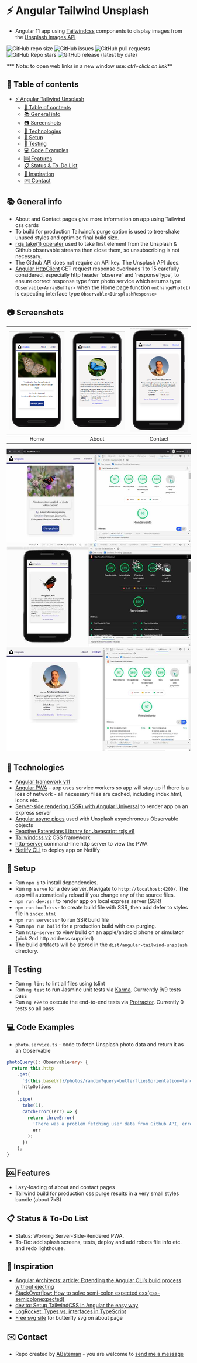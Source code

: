 # :zap: Angular Tailwind Unsplash

* Angular 11 app using [Tailwindcss](https://developers.google.com/chart/) components to display images from the [Unsplash Images API](https://unsplash.com/developer)

![GitHub repo size](https://img.shields.io/github/repo-size/AndrewJBateman/angular-tailwind-unsplash?style=for-the-badge)
![GitHub issues](https://img.shields.io/github/issues/AndrewJBateman/angular-tailwind-unsplash?style=for-the-badge)
![GitHub pull requests](https://img.shields.io/github/issues-pr/AndrewJBateman/angular-tailwind-unsplash?style=for-the-badge)
![GitHub Repo stars](https://img.shields.io/github/stars/AndrewJBateman/angular-tailwind-unsplash?style=for-the-badge)
![GitHub release (latest by date)](https://img.shields.io/github/v/release/AndrewJBateman/angular-tailwind-unsplash?style=for-the-badge)

*** Note: to open web links in a new window use: _ctrl+click on link_**

## :page_facing_up: Table of contents

* [:zap: Angular Tailwind Unsplash](#zap-angular-tailwind-unsplash)
  * [:page_facing_up: Table of contents](#page_facing_up-table-of-contents)
  * [:books: General info](#books-general-info)
  * [:camera: Screenshots](#camera-screenshots)
  * [:signal_strength: Technologies](#signal_strength-technologies)
  * [:floppy_disk: Setup](#floppy_disk-setup)
  * [:wrench: Testing](#wrench-testing)
  * [:computer: Code Examples](#computer-code-examples)
  * [:cool: Features](#cool-features)
  * [:clipboard: Status & To-Do List](#clipboard-status--to-do-list)
  * [:clap: Inspiration](#clap-inspiration)
  * [:envelope: Contact](#envelope-contact)

## :books: General info

* About and Contact pages give more information on app using Tailwind css cards
* To build for production Tailwind’s purge option is used to tree-shake unused styles and optimize final build size.
* [rxjs take(1) operater](https://advancedweb.hu/rxjs-the-differences-between-first-take-1-and-single/) used to take first element from the Unsplash & Github observable streams then close them, so unsubscribing is not necessary.
* The Github API does not require an API key. The Unsplash API does.
* [Angular HttpClient](https://angular.io/api/common/http/HttpClient) GET request response overloads 1 to 15 carefully considered, especially http header 'observe' and 'responseType', to ensure correct response type from photo service which returns type `Observable<ArrayBuffer>` when the Home page function `onChangePhoto()` is expecting interface type `Observable<IUnsplashResponse>`

## :camera: Screenshots

| ![Angular page](./img/home.png) | ![Angular page](./img/about.png) | ![Angular page](./img/contact.png) |
|:---:|:---:|:---:|
| Home | About | Contact |
![Angular page](./img/lighthouse-home.jpg)
![Angular page](./img/lighthouse-about.jpg)
![Angular page](./img/lighthouse-contact.jpg)

## :signal_strength: Technologies

* [Angular framework v11](https://angular.io/)
* [Angular PWA](https://angular.io/guide/service-worker-getting-started) - app uses service workers so app will stay up if there is a loss of network - all necessary files are cached, including index.html, icons etc.
* [Server-side rendering (SSR) with Angular Universal](https://angular.io/guide/universal) to render app on an express server
* [Angular async pipes](https://angular.io/api/common/AsyncPipe) used with Unsplash asynchronous Observable objects
* [Reactive Extensions Library for Javascript rxjs v6](https://rxjs.dev/)
* [Tailwindcss v2](https://tailwindcss.com/) CSS framework
* [http-server](https://www.npmjs.com/package/http-server) command-line http server to view the PWA
* [Netlify CLI](https://www.npmjs.com/package/netlify-cli) to deploy app on Netlify

## :floppy_disk: Setup

* Run `npm i` to install dependencies.
* Run `ng serve` for a dev server. Navigate to `http://localhost:4200/`. The app will automatically reload if you change any of the source files.
* `npm run dev:ssr` to render app on local express server (SSR)
* `npm run build:ssr` to create build file with SSR, then add defer to styles file in `index.html`
* `npm run serve:ssr` to run SSR build file
* Run `npm run build` for a production build with css purging.
* Run `http-server` to view build on an apple/android phone or simulator (pick 2nd http address supplied)
* The build artifacts will be stored in the `dist/angular-tailwind-unsplash` directory.

## :wrench: Testing

* Run `ng lint` to lint all files using tslint
* Run `ng test` to run Jasmine unit tests via [Karma](https://karma-runner.github.io). Currrently 9/9 tests pass
* Run `ng e2e` to execute the end-to-end tests via [Protractor](http://www.protractortest.org/). Currently 0 tests so all pass

## :computer: Code Examples

* `photo.service.ts` - code to fetch Unsplash photo data and return it as an Observable

```typescript
photoQuery(): Observable<any> {
  return this.http
    .get(
      `${this.baseUrl}/photos/random?query=butterflies&orientation=landscape`,
      httpOptions
    )
    .pipe(
      take(1),
      catchError((err) => {
        return throwError(
          'There was a problem fetching user data from Github API, error: ',
          err
        );
      })
    );
}
```

## :cool: Features

* Lazy-loading of about and contact pages
* Tailwind build for production css purge results in a very small styles bundle (about 7kB)

## :clipboard: Status & To-Do List

* Status: Working Server-Side-Rendered PWA.
* To-Do: add splash screens, tests, deploy and add robots file info etc. and redo lighthouse.

## :clap: Inspiration

* [Angular Architects: article: Extending the Angular CLI’s build process without ejecting](https://www.angulararchitects.io/aktuelles/extending-the-angular-clis-build-process/)
* [StackOverflow: How to solve semi-colon expected css(css-semicolonexpected)](https://stackoverflow.com/questions/61443484/how-to-solve-semi-colon-expected-csscss-semicolonexpected)
* [dev.to: Setup TailwindCSS in Angular the easy way](https://dev.to/angular/setup-tailwindcss-in-angular-the-easy-way-1i5l)
* [LogRocket: Types vs. interfaces in TypeScript](https://blog.logrocket.com/types-vs-interfaces-in-typescript/)
* [Free svg site](https://freesvg.org/) for butterfly svg on about page

## :envelope: Contact

* Repo created by [ABateman](https://www.andrewbateman.org) - you are welcome to [send me a message](https://andrewbateman.org/contact)
